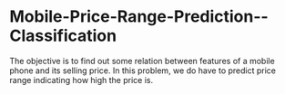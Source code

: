 # Mobile-Price-Range-Prediction--Classification
The objective is to find out some relation between features of a mobile phone and its selling price. In this problem, we do have to predict price range indicating how high the price is.
